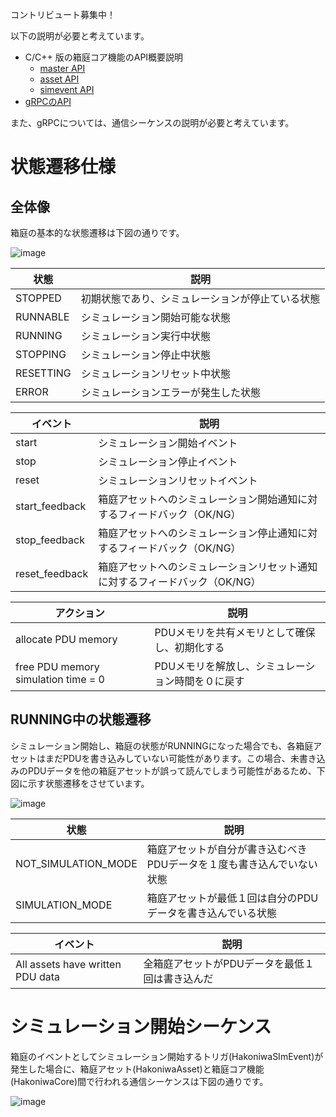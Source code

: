 コントリビュート募集中！

以下の説明が必要と考えています。

* C/C++ 版の箱庭コア機能のAPI概要説明
  * [master API](https://github.com/toppers/hakoniwa-core-cpp/blob/main/src/include/hako_master.hpp)
  * [asset API](https://github.com/toppers/hakoniwa-core-cpp-client/?tab=readme-ov-file#%E7%AE%B1%E5%BA%AD%E3%82%A2%E3%82%BB%E3%83%83%E3%83%88-api)
  * [simevent API](https://github.com/toppers/hakoniwa-core-cpp/blob/main/src/include/hako_simevent.hpp)
* [gRPCのAPI](https://github.com/toppers/hakoniwa-core-spec/blob/main/hakoniwa_core.proto)

また、gRPCについては、通信シーケンスの説明が必要と考えています。

# 状態遷移仕様

## 全体像

箱庭の基本的な状態遷移は下図の通りです。

![image](https://github.com/toppers/hakoniwa-document/assets/164193/df33f200-379c-4b3f-adc6-d2252ce3cd2e)

|状態|説明|
|---|---|
|STOPPED|初期状態であり、シミュレーションが停止ている状態|
|RUNNABLE|シミュレーション開始可能な状態|
|RUNNING|シミュレーション実行中状態|
|STOPPING|シミュレーション停止中状態|
|RESETTING|シミュレーションリセット中状態|
|ERROR|シミュレーションエラーが発生した状態|

|イベント|説明|
|---|---|
|start|シミュレーション開始イベント|
|stop|シミュレーション停止イベント|
|reset|シミュレーションリセットイベント|
|start_feedback|箱庭アセットへのシミュレーション開始通知に対するフィードバック（OK/NG）|
|stop_feedback|箱庭アセットへのシミュレーション停止通知に対するフィードバック（OK/NG）|
|reset_feedback|箱庭アセットへのシミュレーションリセット通知に対するフィードバック（OK/NG）|

|アクション|説明|
|---|---|
|allocate PDU memory|PDUメモリを共有メモリとして確保し、初期化する|
|free PDU memory simulation time = 0|PDUメモリを解放し、シミュレーション時間を０に戻す|


## RUNNING中の状態遷移

シミュレーション開始し、箱庭の状態がRUNNINGになった場合でも、各箱庭アセットはまだPDUを書き込みしていない可能性があります。この場合、未書き込みのPDUデータを他の箱庭アセットが誤って読んでしまう可能性があるため、下図に示す状態遷移をさせています。

![image](https://github.com/toppers/hakoniwa-document/assets/164193/75be4767-792f-470c-9bc1-dcd501af7a91)


|状態|説明|
|---|---|
|NOT_SIMULATION_MODE|箱庭アセットが自分が書き込むべきPDUデータを１度も書き込んでいない状態|
|SIMULATION_MODE|箱庭アセットが最低１回は自分のPDUデータを書き込んでいる状態|

|イベント|説明|
|---|---|
|All assets have written PDU data|全箱庭アセットがPDUデータを最低１回は書き込んだ|


# シミュレーション開始シーケンス

箱庭のイベントとしてシミュレーション開始するトリガ(HakoniwaSImEvent)が発生した場合に、箱庭アセット(HakoniwaAsset)と箱庭コア機能(HakoniwaCore)間で行われる通信シーケンスは下図の通りです。

![image](https://github.com/toppers/hakoniwa-document/assets/164193/dfbf981f-8ebb-4011-9820-41b67c5635ff)
